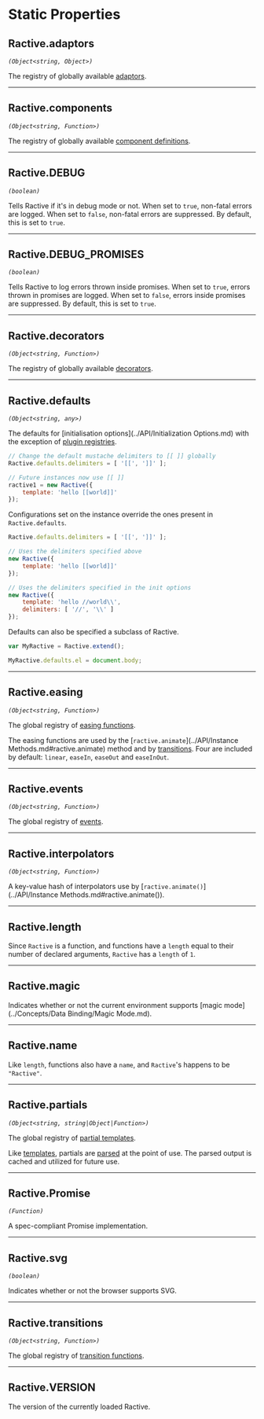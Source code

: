 # Static Properties

## Ractive.adaptors

_`(Object<string, Object>)`_

The registry of globally available [adaptors](../Extend/Adaptors.md).

---

## Ractive.components

_`(Object<string, Function>)`_

The registry of globally available [component definitions](../Extend/Components.md).

---

## Ractive.DEBUG

_`(boolean)`_

Tells Ractive if it's in debug mode or not. When set to `true`, non-fatal errors are logged. When set to `false`, non-fatal errors are suppressed. By default, this is set to `true`.

---

## Ractive.DEBUG_PROMISES

_`(boolean)`_

Tells Ractive to log errors thrown inside promises. When set to `true`, errors thrown in promises are logged. When set to `false`, errors inside promises are suppressed. By default, this is set to `true`.

---

## Ractive.decorators

_`(Object<string, Function>)`_

The registry of globally available [decorators](../Extend/Decorators.md).

---

## Ractive.defaults

_`(Object<string, any>)`_

The defaults for [initialisation options](../API/Initialization Options.md) with the exception of [plugin registries](../Integrations/Plugins.md).

```js
// Change the default mustache delimiters to [[ ]] globally
Ractive.defaults.delimiters = [ '[[', ']]' ];

// Future instances now use [[ ]]
ractive1 = new Ractive({
    template: 'hello [[world]]'
});
```

Configurations set on the instance override the ones present in `Ractive.defaults`.

```js
Ractive.defaults.delimiters = [ '[[', ']]' ];

// Uses the delimiters specified above
new Ractive({
	template: 'hello [[world]]'
});

// Uses the delimiters specified in the init options
new Ractive({
	template: 'hello //world\\',
	delimiters: [ '//', '\\' ]
});
```

Defaults can also be specified a subclass of Ractive.

```js
var MyRactive = Ractive.extend();

MyRactive.defaults.el = document.body;
```

---

## Ractive.easing

_`(Object<string, Function>)`_

The global registry of [easing functions](../Extend/Easings.md).

The easing functions are used by the [`ractive.animate`](../API/Instance Methods.md#ractive.animate) method and by [transitions](../Extend/Transitions.md). Four are included by default: `linear`, `easeIn`, `easeOut` and `easeInOut`.

---

## Ractive.events

_`(Object<string, Function>)`_

The global registry of [events](../Extend/Events.md).

---

## Ractive.interpolators

_`(Object<string, Function>)`_

A key-value hash of interpolators use by [`ractive.animate()`](../API/Instance Methods.md#ractive.animate()).

---

## Ractive.length

Since `Ractive` is a function, and functions have a `length` equal to their number of declared arguments, `Ractive` has a `length` of `1`.

---

## Ractive.magic

Indicates whether or not the current environment supports [magic mode](../Concepts/Data Binding/Magic Mode.md).

---

## Ractive.name

Like `length`, functions also have a `name`, and `Ractive`'s happens to be `"Ractive"`.

---

## Ractive.partials

_`(Object<string, string|Object|Function>)`_

The global registry of [partial templates](../Extend/Partials.md).

Like [templates](../Concepts/Templates/Overview.md), partials are [parsed](../Concepts/Templates/Parsing.md) at the point of use. The parsed output is cached and utilized for future use.

---

## Ractive.Promise

_`(Function)`_

A spec-compliant Promise implementation.

---

## Ractive.svg

_`(boolean)`_

Indicates whether or not the browser supports SVG.

---

## Ractive.transitions

_`(Object<string, Function>)`_

The global registry of [transition functions](../Extend/Transitions.md).

---

## Ractive.VERSION

The version of the currently loaded Ractive.
